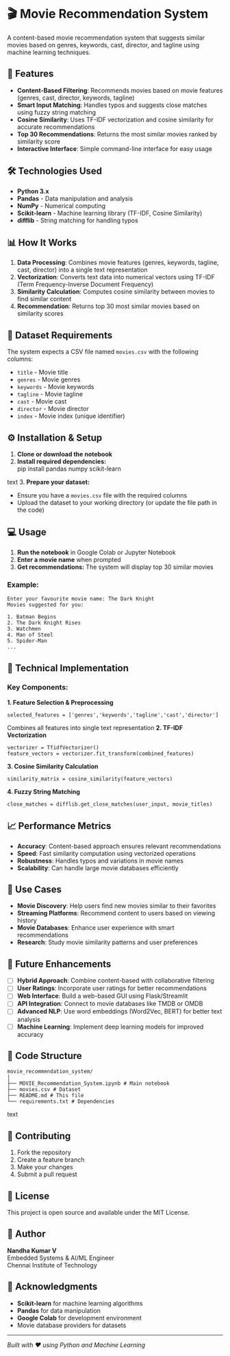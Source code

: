 # 🎬 Movie Recommendation System

A content-based movie recommendation system that suggests similar movies based on genres, keywords, cast, director, and tagline using machine learning techniques.

## 🚀 Features

- **Content-Based Filtering**: Recommends movies based on movie features (genres, cast, director, keywords, tagline)  
- **Smart Input Matching**: Handles typos and suggests close matches using fuzzy string matching  
- **Cosine Similarity**: Uses TF-IDF vectorization and cosine similarity for accurate recommendations  
- **Top 30 Recommendations**: Returns the most similar movies ranked by similarity score  
- **Interactive Interface**: Simple command-line interface for easy usage  

## 🛠️ Technologies Used

- **Python 3.x**  
- **Pandas** - Data manipulation and analysis  
- **NumPy** - Numerical computing  
- **Scikit-learn** - Machine learning library (TF-IDF, Cosine Similarity)  
- **difflib** - String matching for handling typos  

## 📊 How It Works

1. **Data Processing**: Combines movie features (genres, keywords, tagline, cast, director) into a single text representation  
2. **Vectorization**: Converts text data into numerical vectors using TF-IDF (Term Frequency-Inverse Document Frequency)  
3. **Similarity Calculation**: Computes cosine similarity between movies to find similar content  
4. **Recommendation**: Returns top 30 most similar movies based on similarity scores  

## 📁 Dataset Requirements

The system expects a CSV file named `movies.csv` with the following columns:  
- `title` - Movie title  
- `genres` - Movie genres  
- `keywords` - Movie keywords  
- `tagline` - Movie tagline  
- `cast` - Movie cast  
- `director` - Movie director  
- `index` - Movie index (unique identifier)  

## ⚙️ Installation & Setup

1. **Clone or download the notebook**  
2. **Install required dependencies:**  
pip install pandas numpy scikit-learn

text
3. **Prepare your dataset:**  
- Ensure you have a `movies.csv` file with the required columns  
- Upload the dataset to your working directory (or update the file path in the code)  

## 💻 Usage

1. **Run the notebook** in Google Colab or Jupyter Notebook  
2. **Enter a movie name** when prompted  
3. **Get recommendations:** The system will display top 30 similar movies  

### Example:  
```
Enter your favourite movie name: The Dark Knight
Movies suggested for you:

1. Batman Begins
2. The Dark Knight Rises
3. Watchmen
4. Man of Steel
5. Spider-Man
...
```


## 🔧 Technical Implementation

### Key Components:

**1. Feature Selection & Preprocessing**  
```
selected_features = ['genres','keywords','tagline','cast','director']
```

Combines all features into single text representation
**2. TF-IDF Vectorization**  
```
vectorizer = TfidfVectorizer()
feature_vectors = vectorizer.fit_transform(combined_features)
```
**3. Cosine Similarity Calculation**  
```
similarity_matrix = cosine_similarity(feature_vectors)
```
**4. Fuzzy String Matching**  
```
close_matches = difflib.get_close_matches(user_input, movie_titles)
```
## 📈 Performance Metrics

- **Accuracy**: Content-based approach ensures relevant recommendations  
- **Speed**: Fast similarity computation using vectorized operations  
- **Robustness**: Handles typos and variations in movie names  
- **Scalability**: Can handle large movie databases efficiently  

## 🎯 Use Cases

- **Movie Discovery**: Help users find new movies similar to their favorites  
- **Streaming Platforms**: Recommend content to users based on viewing history  
- **Movie Databases**: Enhance user experience with smart recommendations  
- **Research**: Study movie similarity patterns and user preferences  

## 🚧 Future Enhancements

- [ ] **Hybrid Approach**: Combine content-based with collaborative filtering  
- [ ] **User Ratings**: Incorporate user ratings for better recommendations  
- [ ] **Web Interface**: Build a web-based GUI using Flask/Streamlit  
- [ ] **API Integration**: Connect to movie databases like TMDB or OMDB  
- [ ] **Advanced NLP**: Use word embeddings (Word2Vec, BERT) for better text analysis  
- [ ] **Machine Learning**: Implement deep learning models for improved accuracy  

## 📝 Code Structure
```
movie_recommendation_system/
│
├── MOVIE_Recommendation_System.ipynb # Main notebook
├── movies.csv # Dataset 
├── README.md # This file
└── requirements.txt # Dependencies
```

text

## 🤝 Contributing

1. Fork the repository  
2. Create a feature branch  
3. Make your changes  
4. Submit a pull request  

## 📄 License

This project is open source and available under the MIT License.

## 👤 Author

**Nandha Kumar V**  
Embedded Systems & AI/ML Engineer  
Chennai Institute of Technology  

## 🙏 Acknowledgments

- **Scikit-learn** for machine learning algorithms  
- **Pandas** for data manipulation  
- **Google Colab** for development environment  
- Movie database providers for datasets  

---

*Built with ❤️ using Python and Machine Learning*






